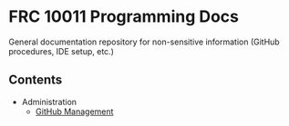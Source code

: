 # FRC 10011 Programming Docs
General documentation repository for non-sensitive information (GitHub procedures, IDE setup, etc.)

## Contents
* Administration
  * [GitHub Management](./admin/github.md)
